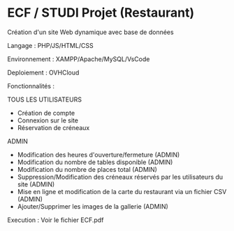 # ECF / STUDI Projet (Restaurant)

Création d'un site Web dynamique avec base de données

Langage : PHP/JS/HTML/CSS

Environnement : XAMPP/Apache/MySQL/VsCode

Deploiement : OVHCloud

Fonctionnalités :

TOUS LES UTILISATEURS
- Création de compte 
- Connexion sur le site
- Réservation de créneaux

ADMIN
- Modification des heures d'ouverture/fermeture (ADMIN)
- Modification du nombre de tables disponible (ADMIN)
- Modification du nombre de places total (ADMIN)
- Suppression/Modification des créneaux réservés par les utilisateurs du site (ADMIN)
- Mise en ligne et modification de la carte du restaurant via un fichier CSV (ADMIN)
- Ajouter/Supprimer les images de la gallerie (ADMIN)

Execution : Voir le fichier ECF.pdf 
